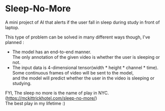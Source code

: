 # Sleep-No-More
A mini project of AI that alerts if the user fall in sleep during study in front of laptop.

This type of problem can be solved in many different ways though, I've planned :
 - The model has an end-to-end manner.  
   The only annotation of the given video is whether the user is sleeping or not.
 - The input data is 4-dimensional tensor(width * height * channel * time).  
   Some continuous frames of video will be sent to the model,  
   and the model will predict whether the user in the video is sleeping or studying.
   
FYI, The sleep no more is the name of play in NYC.  
(https://mckittrickhotel.com/sleep-no-more/)  
The best play in my lifetime :)